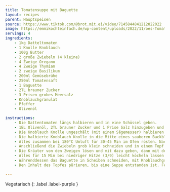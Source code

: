 ```yaml
---
title: Tomatensuppe mit Baguette
layout: recipes
parent: Hauptspeisen
source: https://www.tiktok.com/@brot.mit.ei/video/7145844841212022022
image: https://emmikochteinfach.de/wp-content/uploads/2022/11/oes-Tomatensuppe-1.jpg
servings: 4
ingredients:
    - 1kg Datteltomaten
    - 1 Knolle Knoblauch
    - 100g Butter
    - 2 große Zwiebeln (4 kleine)
    - 4 Zweige Oregano
    - 4 Zweige Thymian
    - 2 zweige Basilikum
    - 200ml Gemüsebrühe
    - 250ml Tomatensaft
    - 1 Baguette
    - 2TL brauner Zucker
    - 3 Prisen grobes Meersalz
    - Knoblauchgranulat
    - Pfeffer
    - Olivenöl

instructions:
    - Die Dattentomaten längs halbieren und in eine Schüssel geben.
    - 1EL Olivenöl, 2TL brauner Zucker und 1 Prise Salz hinzugeben und vermischen
    - Die Knoblauch Knolle ungeschält (mit einem Sägemesser) halbieren und oben mit Olivenöl bestreichen.
    - Die halbierte Knoblauch Knolle in die Mitte eines sauberen Backblechs stellen, die Tomaten drum herum verteilen.
    - Alles zusammen bei 180°C Umluft für 30-45 Min im Ofen rösten. Nach 30 Min alle 5 Minuten überprüfen, wie braun es geworden ist - wenige, kleine schwarze Stellen sind okay!
    - Anschließend die Zwiebeln grob klein schneiden und in einem Topf bei mittlerer Hitze (5/9) in der Butter anbraten, dann die Tomaten und den ausgedrückten Knoblauch mit dazu geben.
    - Die Kräuter von den Zweigen lösen und mit dazu geben, dann mit der Gemüsebrühe und dem Tomatensaft ablöschen.
    - Alles für 15 Min bei niedriger Hitze (3/9) leicht köcheln lassen.
    - Währenddessen das Baguette in Scheiben schneiden, mit Knoblauchgranulat würzen und mit etwas Olivenöl bestreichen. Für 15 Min bei 150°C Umluft in den Ofen geben (bis die Oberseite goldbraun geworden ist).
    - Den Inhalt des Topfes pürieren, bis eine Suppe entstanden ist. Fertig!

---
```

Vegetarisch
{: .label .label-purple }

